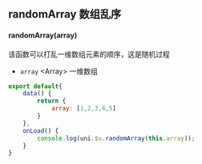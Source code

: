 ## randomArray 数组乱序

<demo-model url="/pages/library/randomArray/index"></demo-model>


#### randomArray(array)

该函数可以打乱一维数组元素的顺序，这是随机过程

- `array` <Array\> 一维数组

```js
export default{
	data() {
		return {
			array: [1,2,3,4,5]
		}
	},
	onLoad() {
		console.log(uni.$u.randomArray(this.array));
	}
}
```